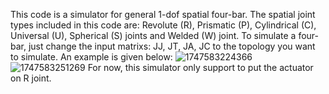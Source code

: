 This code is a simulator for general 1-dof spatial four-bar. The spatial joint types included in this code are: Revolute (R), Prismatic (P), Cylindrical (C), Universal (U), Spherical (S) joints and Welded (W) joint.
To simulate a four-bar, just change the input matrixs: JJ, JT, JA, JC to the topology you want to simulate. An example is given below:
![1747583224366](https://github.com/user-attachments/assets/bb6224d6-cbb2-4dc6-89e6-024079607720)
![1747583251269](https://github.com/user-attachments/assets/b3e82e13-7590-42f5-b3af-2eb58331045b)
For now, this simulator only support to put the actuator on R joint.


